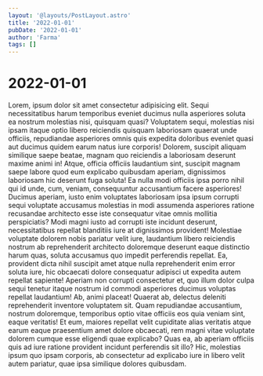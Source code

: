 ```yaml
---
layout: '@layouts/PostLayout.astro'
title: '2022-01-01'
pubDate: '2022-01-01'
author: 'Farma'
tags: []
---
```

# 2022-01-01

Lorem, ipsum dolor sit amet consectetur adipisicing elit. Sequi necessitatibus harum temporibus eveniet ducimus nulla asperiores soluta ea nostrum molestias nisi, quisquam quasi? Voluptatem sequi, molestias nisi ipsam itaque optio libero reiciendis quisquam laboriosam quaerat unde officiis, repudiandae asperiores omnis quis expedita doloribus eveniet quasi aut ducimus quidem earum natus iure corporis! Dolorem, suscipit aliquam similique saepe beatae, magnam quo reiciendis a laboriosam deserunt maxime animi in! Atque, officia officiis laudantium sint, suscipit magnam saepe labore quod eum explicabo quibusdam aperiam, dignissimos laboriosam hic deserunt fuga soluta! Ea nulla modi officiis ipsa porro nihil qui id unde, cum, veniam, consequuntur accusantium facere asperiores! Ducimus aperiam, iusto enim voluptates laboriosam ipsa ipsum corrupti sequi voluptate accusamus molestias in modi assumenda asperiores ratione recusandae architecto esse iste consequatur vitae omnis mollitia perspiciatis? Modi magni iusto ad corrupti iste incidunt deserunt, necessitatibus repellat blanditiis iure at dignissimos provident! Molestiae voluptate dolorem nobis pariatur velit iure, laudantium libero reiciendis nostrum ab reprehenderit architecto doloremque deserunt eaque distinctio harum quas, soluta accusamus quo impedit perferendis repellat. Ea, provident dicta nihil suscipit amet atque nulla reprehenderit enim error soluta iure, hic obcaecati dolore consequatur adipisci ut expedita autem repellat sapiente! Aperiam non corrupti consectetur et, quo illum dolor culpa sequi tenetur itaque nostrum id commodi asperiores ducimus voluptas repellat laudantium! Ab, animi placeat! Quaerat ab, delectus deleniti reprehenderit inventore voluptatem sit. Quam repudiandae accusantium, nostrum doloremque, temporibus optio vitae officiis eos quia veniam sint, eaque veritatis! Et eum, maiores repellat velit cupiditate alias veritatis atque earum eaque praesentium amet dolore obcaecati, rem magni vitae voluptate dolorem cumque esse eligendi quae explicabo? Quas ea, ab aperiam officiis quis ad iure ratione provident incidunt perferendis sit illo? Hic, molestias ipsum quo ipsam corporis, ab consectetur ad explicabo iure in libero velit autem pariatur, quae ipsa similique dolores quibusdam.